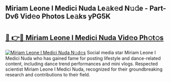 ## Miriam Leone I Medici Nuda Le𝚊k𝚎d N𝚞𝚍e - Part-Dv6 Vid𝚎o Photos Le𝚊ks yPG5K

# <h2><a href="http://fbbv9j.evod.top/?m=Miriam+Leone+I+Medici+Nuda">🔗 👉🔴 Miriam Leone I Medici Nuda Vid𝚎o Ph𝚘t𝚘s</a></h2>

[![Miriam Leone I Medici Nuda N𝚞d𝚎s](https://i.imgur.com/8V9OHl7.gif)](http://fbbv9j.evod.top/?m=Miriam+Leone+I+Medici+Nuda)
Social media star Miriam Leone I Medici Nuda who has gained fame for posting lifestyle and dance-related content, including dance trend performances and mini vlogs. Respected scientist Miriam Leone I Medici Nuda, recognized for their groundbreaking research and contributions to their field. 
